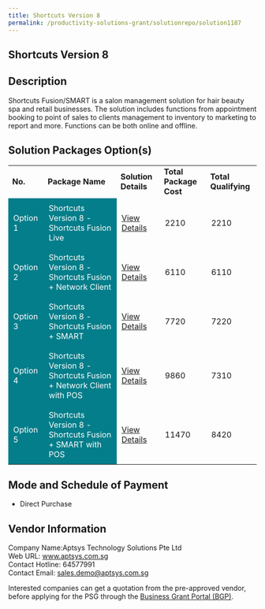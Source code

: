 ```yaml
---
title: Shortcuts Version 8
permalink: /productivity-solutions-grant/solutionrepo/solution1187
---
```


## Shortcuts Version 8

## Description

Shortcuts Fusion/SMART is a salon management solution for hair beauty spa and retail businesses. The solution includes functions from appointment booking to point of sales to clients management to inventory to marketing to report and more. Functions can be both online and offline.

## Solution Packages Option(s)

<table>
<tr>
<td><b>No.</b></td>
<td><b>Package Name</b></td>
<td><b>Solution Details</b></td>
<td><b>Total Package Cost</b></td>
<td><b>Total Qualifying</b></td>
</tr>
<tr>
<td style='padding: 10px; background-color: #037E8A; color: #FFFFFF;'>Option 1</td>
<td style='padding: 10px; background-color: #037E8A; color: #FFFFFF;'>Shortcuts Version 8 - Shortcuts Fusion Live</td>
<td style='padding: 10px;'><a href='https://www.gobusiness.gov.sg/images/psg/Desensitised_Serixx_Annex_3_CR_wef_8_July_2021_Part_1.pdf' target='_blank'>View Details</a></td>
<td style='padding: 10px;'>2210</td>
<td style='padding: 10px;'>2210</td>
</tr>
<tr>
<td style='padding: 10px; background-color: #037E8A; color: #FFFFFF;'>Option 2</td>
<td style='padding: 10px; background-color: #037E8A; color: #FFFFFF;'>Shortcuts Version 8 - Shortcuts Fusion + Network Client</td>
<td style='padding: 10px;'><a href='https://www.gobusiness.gov.sg/images/psg/Desensitised_Serixx_Annex_3_CR_wef_8_July_2021_Part_2.pdf' target='_blank'>View Details</a></td>
<td style='padding: 10px;'>6110</td>
<td style='padding: 10px;'>6110</td>
</tr>
<tr>
<td style='padding: 10px; background-color: #037E8A; color: #FFFFFF;'>Option 3</td>
<td style='padding: 10px; background-color: #037E8A; color: #FFFFFF;'>Shortcuts Version 8 - Shortcuts Fusion + SMART</td>
<td style='padding: 10px;'><a href='https://www.gobusiness.gov.sg/images/psg/Desensitised_Serixx_Annex_3_CR_wef_8_July_2021_Part_3.pdf' target='_blank'>View Details</a></td>
<td style='padding: 10px;'>7720</td>
<td style='padding: 10px;'>7220</td>
</tr>
<tr>
<td style='padding: 10px; background-color: #037E8A; color: #FFFFFF;'>Option 4</td>
<td style='padding: 10px; background-color: #037E8A; color: #FFFFFF;'>Shortcuts Version 8 - Shortcuts Fusion + Network Client with POS</td>
<td style='padding: 10px;'><a href='https://www.gobusiness.gov.sg/images/psg/Desensitised_Serixx_Annex_3_CR_wef_8_July_2021_Part_4.pdf' target='_blank'>View Details</a></td>
<td style='padding: 10px;'>9860</td>
<td style='padding: 10px;'>7310</td>
</tr>
<tr>
<td style='padding: 10px; background-color: #037E8A; color: #FFFFFF;'>Option 5</td>
<td style='padding: 10px; background-color: #037E8A; color: #FFFFFF;'>Shortcuts Version 8 - Shortcuts Fusion + SMART with POS</td>
<td style='padding: 10px;'><a href='https://www.gobusiness.gov.sg/images/psg/Desensitised_Serixx_Annex_3_CR_wef_8_July_2021_Part_5.pdf' target='_blank'>View Details</a></td>
<td style='padding: 10px;'>11470</td>
<td style='padding: 10px;'>8420</td>
</tr>
</table>

## Mode and Schedule of Payment

 - Direct Purchase

## Vendor Information

 Company Name:Aptsys Technology Solutions Pte Ltd <br>Web URL: www.aptsys.com.sg <br>Contact Hotline: 64577991 <br>Contact Email: sales.demo@aptsys.com.sg <br>

Interested companies can get a quotation from the pre-approved vendor, before applying for the PSG through the <a href='https://www.businessgrants.gov.sg/' target='_blank' rel='noopener'>Business Grant Portal (BGP)</a>.

<script src="/jquery/resize-tables.js"></script>
